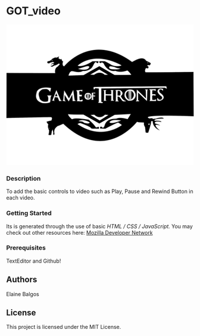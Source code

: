 # GOT_video

![GOTLogo!](/images/GOTLogo.png "GOTLogo")

### Description
To add the basic controls to video such as Play, Pause and Rewind Button in each video.

### Getting Started
Its is generated through the use of basic _HTML / CSS / JavaScript._ You  may check out other resources here: [Mozilla Developer Network](https://developer.mozilla.org/en-US/docs/Learn)

### Prerequisites
TextEditor and Github!

## Authors
Elaine Balgos

## License
This project is licensed under the MIT License.
